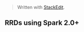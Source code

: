 > Written with [StackEdit](https://stackedit.io/).
## RRDs using Spark 2.0+


<!--stackedit_data:
eyJoaXN0b3J5IjpbLTIxNDI2ODE1NzFdfQ==
-->